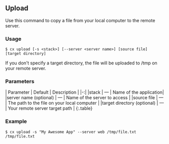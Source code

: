 ## Upload

Use this command to copy a file from your local computer to the remote server.


### Usage

```shell
$ cx upload [-s <stack>] [--server <server name>] [source file] [target directory]
```
If you don't specify a target directory, the file will be uploaded to /tmp on your remote server.

### Parameters


|		Parameter 		   	 |	Default		|   Description    |
|-:|
|stack 					  	 |		—		| Name of the application|
|server name (optional)	  	 | 	—			| Name of the server to access |
|source file	  		  	 | 	—			| The path to the file on your local computer |
|target directory (optional) |		—		| Your remote server target path |
{:.table}


### Example

```shell
$ cx upload -s "My Awesome App" --server web /tmp/file.txt /tmp/file.txt
```

